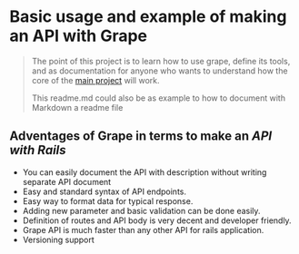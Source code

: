 # Basic usage and example of making an API with Grape

> The point of this project is to learn how to use grape, define its tools, and as documentation for anyone who wants to understand how the core of the [main project](https://github.com/assimovt/badigeeks-api) will work.
>
> This readme.md could also be as example to how to document with Markdown a readme file

## Adventages of Grape in terms to make an *API with Rails*

- You can easily document the API with description without writing separate API document
- Easy and standard syntax of API endpoints.
- Easy way to format data for typical response.
- Adding new parameter and basic validation can be done easily.
- Definition of routes and API body is very decent and developer friendly.
- Grape API is much faster than any other API for rails application.
- Versioning support